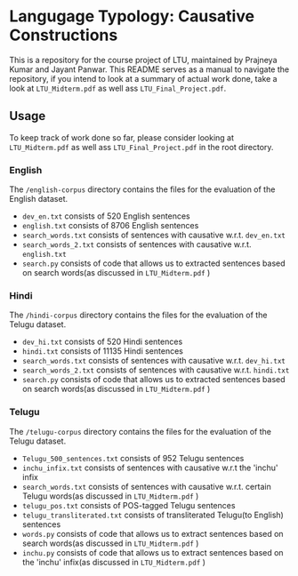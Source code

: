 # Langugage Typology: Causative Constructions

This is a repository for the course project of LTU, maintained by Prajneya Kumar and Jayant Panwar. This README serves as a manual to navigate the repository, if you intend to look at a summary of actual work done, take a look at ```LTU_Midterm.pdf``` as well ass ```LTU_Final_Project.pdf```.

## Usage

To keep track of work done so far, please consider looking at ```LTU_Midterm.pdf``` as well ass ```LTU_Final_Project.pdf``` in the root directory.

### English

The ```/english-corpus``` directory contains the files for the evaluation of the English dataset.

* ```dev_en.txt``` consists of 520 English sentences
* ```english.txt``` consists of 8706 English sentences
* ```search_words.txt``` consists of sentences with causative w.r.t. ```dev_en.txt```
* ```search_words_2.txt``` consists of sentences with causative w.r.t. ```english.txt```
* ```search.py``` consists of code that allows us to extracted sentences based on search words(as discussed in ```LTU_Midterm.pdf``` )

### Hindi

The ```/hindi-corpus``` directory contains the files for the evaluation of the Telugu dataset.

* ```dev_hi.txt``` consists of 520 Hindi sentences
* ```hindi.txt``` consists of 11135 Hindi sentences
* ```search_words.txt``` consists of sentences with causative w.r.t. ```dev_hi.txt```
* ```search_words_2.txt``` consists of sentences with causative w.r.t. ```hindi.txt```
* ```search.py``` consists of code that allows us to extracted sentences based on search words(as discussed in ```LTU_Midterm.pdf``` )

### Telugu

The ```/telugu-corpus``` directory contains the files for the evaluation of the Telugu dataset.

* ```Telugu_500_sentences.txt``` consists of 952 Telugu sentences
* ```inchu_infix.txt``` consists of sentences with causative w.r.t the 'inchu' infix
* ```search_words.txt``` consists of sentences with causative w.r.t. certain Telugu words(as discussed in ```LTU_Midterm.pdf``` )
* ```telugu_pos.txt``` consists of POS-tagged Telugu sentences
* ```telugu_transliterated.txt``` consists of transliterated Telugu(to English) sentences
* ```words.py``` consists of code that allows us to extract sentences based on search words(as discussed in ```LTU_Midterm.pdf``` )
* ```inchu.py``` consists of code that allows us to extract sentences based on the 'inchu' infix(as discussed in ```LTU_Midterm.pdf``` )


